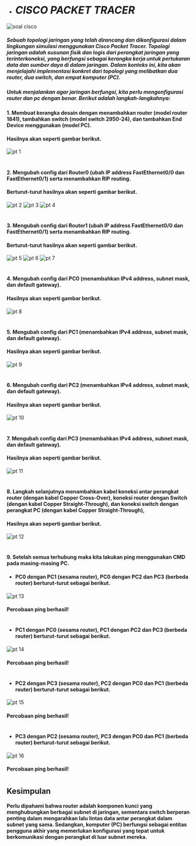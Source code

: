 - # _CISCO PACKET TRACER_
![soal cisco](https://github.com/qiau/Konsep-Jaringan/blob/main/Minggu%207/Packet%20Tracer/assets/tugas.jpeg)
##### Sebuah topologi jaringan yang telah dirancang dan dikonfigurasi dalam lingkungan simulasi menggunakan Cisco Packet Tracer. Topologi jaringan adalah susunan fisik dan logis dari perangkat jaringan yang terinterkoneksi, yang berfungsi sebagai kerangka kerja untuk pertukaran data dan sumber daya di dalam jaringan. Dalam konteks ini, kita akan menjelajahi implementasi konkret dari topologi yang melibatkan dua router, dua switch, dan empat komputer (PC).
##### Untuk menjalankan agar jaringan berfungsi, kita perlu mengonfigurasi router dan pc dengan benar. Berikut adalah langkah-langkahnya:

#### 1. Membuat kerangka desain dengan menambahkan router (model router 1841), tambahkan switch (model switch 2950-24), dan tambahkan End Device menggunakan (model PC). 
#### Hasilnya akan seperti gambar berikut.
![pt 1](https://github.com/qiau/Konsep-Jaringan/blob/main/Minggu%207/Packet%20Tracer/assets/1pt.1.png)
#
#### 2. Mengubah config dari Router0 (ubah IP address FastEthernet0/0 dan FastEthernet0/1) serta menambahkan RIP routing.
#### Berturut-turut hasilnya akan seperti gambar berikut.
![pt 2](https://github.com/qiau/Konsep-Jaringan/blob/main/Minggu%207/Packet%20Tracer/assets/1pt.2.png)
![pt 3](https://github.com/qiau/Konsep-Jaringan/blob/main/Minggu%207/Packet%20Tracer/assets/1pt.3.png)
![pt 4](https://github.com/qiau/Konsep-Jaringan/blob/main/Minggu%207/Packet%20Tracer/assets/1pt.4.png)
#
#### 3. Mengubah config dari Router1 (ubah IP address FastEthernet0/0 dan FastEthernet0/1) serta menambahkan RIP routing.
#### Berturut-turut hasilnya akan seperti gambar berikut.
![pt 5](https://github.com/qiau/Konsep-Jaringan/blob/main/Minggu%207/Packet%20Tracer/assets/1pt.5.png)
![pt 6](https://github.com/qiau/Konsep-Jaringan/blob/main/Minggu%207/Packet%20Tracer/assets/1pt.6.png)
![pt 7](https://github.com/qiau/Konsep-Jaringan/blob/main/Minggu%207/Packet%20Tracer/assets/1pt.7.png)
#
#### 4. Mengubah config dari PC0 (menambahkan IPv4 address, subnet mask, dan default gateway).
#### Hasilnya akan seperti gambar berikut.
![pt 8](https://github.com/qiau/Konsep-Jaringan/blob/main/Minggu%207/Packet%20Tracer/assets/1pt.8.png)
#
#### 5. Mengubah config dari PC1 (menambahkan IPv4 address, subnet mask, dan default gateway).
#### Hasilnya akan seperti gambar berikut.
![pt 9](https://github.com/qiau/Konsep-Jaringan/blob/main/Minggu%207/Packet%20Tracer/assets/1pt.9.png)
#
#### 6. Mengubah config dari PC2 (menambahkan IPv4 address, subnet mask, dan default gateway).
#### Hasilnya akan seperti gambar berikut.
![pt 10](https://github.com/qiau/Konsep-Jaringan/blob/main/Minggu%207/Packet%20Tracer/assets/1pt.10.png)
#
#### 7. Mengubah config dari PC3 (menambahkan IPv4 address, subnet mask, dan default gateway).
#### Hasilnya akan seperti gambar berikut.
![pt 11](https://github.com/qiau/Konsep-Jaringan/blob/main/Minggu%207/Packet%20Tracer/assets/1pt.11.png)
#
#### 8. Langkah selanjutnya menambahkan kabel koneksi antar perangkat router (dengan kabel Copper Cross-Over), koneksi router dengan Switch (dengan kabel Copper Straight-Through), dan  koneksi switch dengan perangkat PC (dengan kabel Copper Straight-Through),
#### Hasilnya akan seperti gambar berikut.
![pt 12](https://github.com/qiau/Konsep-Jaringan/blob/main/Minggu%207/Packet%20Tracer/assets/1pt.12.png)
#
#### 9. Setelah semua terhubung maka kita lakukan ping menggunakan CMD pada masing-masing PC.
- #### PC0 dengan PC1 (sesama router), PC0 dengan PC2 dan PC3 (berbeda router) berturut-turut sebagai berikut.
![pt 13](https://github.com/qiau/Konsep-Jaringan/blob/main/Minggu%207/Packet%20Tracer/assets/1pt.13.png)
#### Percobaan ping berhasil!
#
- #### PC1 dengan PC0 (sesama router), PC1 dengan PC2 dan PC3 (berbeda router) berturut-turut sebagai berikut.
![pt 14](https://github.com/qiau/Konsep-Jaringan/blob/main/Minggu%207/Packet%20Tracer/assets/1pt.14.png)
#### Percobaan ping berhasil!
#
- #### PC2 dengan PC3 (sesama router), PC2 dengan PC0 dan PC1 (berbeda router) berturut-turut sebagai berikut.
![pt 15](https://github.com/qiau/Konsep-Jaringan/blob/main/Minggu%207/Packet%20Tracer/assets/1pt.15.png)
#### Percobaan ping berhasil!
#
- #### PC3 dengan PC2 (sesama router), PC3 dengan PC0 dan PC1 (berbeda router) berturut-turut sebagai berikut.
![pt 16](https://github.com/qiau/Konsep-Jaringan/blob/main/Minggu%207/Packet%20Tracer/assets/1pt.16.png)
#### Percobaan ping berhasil!
#
## Kesimpulan
#### Perlu dipahami bahwa router adalah komponen kunci yang menghubungkan berbagai subnet di jaringan, sementara switch berperan penting dalam mengarahkan lalu lintas data antar perangkat dalam subnet yang sama. Sedangkan, komputer (PC) berfungsi sebagai entitas pengguna akhir yang memerlukan konfigurasi yang tepat untuk berkomunikasi dengan perangkat di luar subnet mereka.

